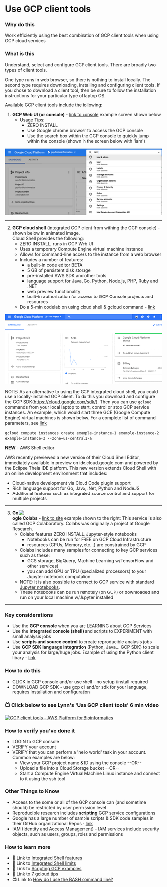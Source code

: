 # Use GCP client tools


### Why do this
 Work efficiently using the best combination of GCP client tools when using GCP cloud services

### What is this
 Understand, select and configure GCP client tools. There are broadly two types of client tools.  
 
 One type runs in web browser, so there is nothing to install locally. The second type requires downloading, installing and configuring client tools. If you chose to download a client tool, then be sure to follow the installation instructions for your particular type of laptop OS.  

 Available GCP client tools include the following:   

1. **GCP Web UI (or console)** - [link to console](https://console.cloud.google.com/) example screen shown below
    - Usage Tips:
        - ZERO INSTALL
        - Use Google chrome browser to access the GCP console
        - Use the search box within the GCP console to quickly jump within the console (shown in the screen below with 'iam')

[   ![GCP integrated search](/images/jump.png)]()    

---

2. **GCP cloud shell** (integrated GCP client from withing the GCP console) - shown below in animated image.   
Cloud Shell provides the following:
    - ZERO INSTALL, runs in GCP Web UI
    - Uses a temporary Compute Engine virtual machine instance
    - Allows for command-line access to the instance from a web browser
    - Includes a number of features:
        - a built-in code editor BETA
        - 5 GB of persistent disk storage
        - pre-installed AWS SDK and other tools
        - language support for Java, Go, Python, Node.js, PHP, Ruby and .NET
        - web preview functionality
        - built-in authorization for access to GCP Console projects and resources
    - Do a 5-min codelab on using cloud shell & gcloud command - [link](https://codelabs.developers.google.com/codelabs/cloud-shell/index.html)

[   ![GCP integrated shell](/images/shellstart-update.gif)]()

NOTE: As an alternative to using the GCP integrated cloud shell, you could use a locally-installed GCP client.  To do this you  download and configure the GCP SDK(https://cloud.google.com/sdk/). Then you can use `gcloud` commands from your local laptop to start, control or stop GCP service instances.  An example, which would start three GCE (Google Compute Engine) virtual machines is shown below. For a complete list of command parameters, see [link](https://cloud.google.com/sdk/gcloud/reference/compute/instances/create)

`gcloud compute instances create example-instance-1 example-instance-2 example-instance-3 --zone=us-central1-a` 

**NEW** - AWS Shell editor

AWS recently previewed a new version of their Cloud Shell Editor, immediately available in preview on ide.cloud.google.com and powered by the Eclipse Theia IDE platform. This new version extends Cloud Shell with an online development environment that includes:

- Cloud-native development via Cloud Code plugin support
- Rich language support for Go, Java, .Net, Python and NodeJS 
- Additional features such as integrated source control and support for multiple projects

---

 <img src="https://github.com/lynnlangit/gcp-for-bioinformatics/raw/master/images/colabs.png" width="460" align="right"> 

3.  **Google Colabs** - [link to site](https://colab.research.google.com) example shown to the right:
This service is also called GCP Colaboratory.  Colabs was originally a project at Google Research.  
    - Colabs features ZERO INSTALL, Jupyter-style notebooks 
        - Notebooks can be run for FREE on GCP Cloud Infrastructure 
        - resources (CPUs, Memory, etc...) are constrained by GCP 
    - Colabs includes many samples for connecting to key GCP services such as these:
        - GCS storage, BigQuery, Machine Learning w/TensorFlow and other services)  
        - you can add GPU or TPU (specialized processors) to your Jupyter notebook computation  
    - NOTE: It is also possible to connect to GCP service with standard [Jupyter notebooks](https://jupyter.org/).    
    - These notebooks can be run remotely (on GCP) or downloaded and run on your local machine w/Jupyter installed

---

### Key considerations
 - Use the **GCP console** when you are LEARNING about GCP Services
 - Use the **integrated console (shell)** and scripts to EXPERIMENT with small analysis jobs
 - Use **scripts and source control** to create reproducible analysis jobs
 - Use **GCP SDK language integration** (Python, Java... GCP SDK) to scale your analysis for large/huge jobs. Example of using the Python client libary - [link](https://cloud.google.com/compute/docs/tutorials/python-guide)

### How to do this
 - CLICK in GCP console and/or use shell - no setup /install required
 - DOWNLOAD GCP SDK - use gcp cli and/or sdk for your language, requires installation and configuration

 ### 📺 Click below to see Lynn's 'Use GCP client tools' 6 min video
[![GCP client tools - AWS Platform for Bioinformatics](http://img.youtube.com/vi/ce1XZ68NdA8/0.jpg)](http://www.youtube.com/watch?v=ce1XZ68NdA8 "GCP client tools - AWS Platform for Bioinformatics")

### How to verify you've done it
 - LOGIN  to GCP console
 - VERIFY your account
 - VERIFY that you can perform a 'hello world' task in your account.  Common examples are below:
    - View your GCP project name & ID using the console --OR-- 
    - Upload a file into a Cloud Storage bucket --OR--
    - Start a Compute Engine Virtual Machine Linux instance and connect to it using the ssh tool

### Other Things to Know
 - Access to the some or all of the GCP console can (and sometime should) be restricted by user permission level
 - Reproducible research includes **scripting** GCP service configurations
 - Google has a large number of sample scripts & SDK code samples in their GitHub organizational Repos - [link](https://github.com/GoogleCloudPlatform)
 - IAM (Identity and Access Management) - IAM services include security objects, such as users, groups, roles and permissions

### How to learn more
 - 📘 Link to [Integrated Shell features](https://cloud.google.com/shell/docs/features)
 - 📘 Link to [Integrated Shell limits](https://cloud.google.com/shell/docs/limitations)
 - 📘 Link to [Scripting GCP examples](https://cloud.google.com/sdk/docs/scripting-gcloud)
 - 📘 Link to [7 gcloud tips](https://medium.com/google-cloud/7-gcloud-tricks-you-probably-didnt-know-7f64a16869e7)
 - 📺 Link to [How do I use the BASH command line?](https://www.youtube.com/watch?v=EMaFdfIlK58)
